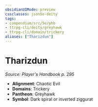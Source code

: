 ```yaml
---
obsidianUIMode: preview
cssclasses: json5e-deity
tags:
- compendium/src/5e/phb
- ttrpg-cli/deity/greyhawk
- ttrpg-cli/domain/trickery
aliases: ["Tharizdun"]
---
```

# Tharizdun
*Source: Player's Handbook p. 295* 

- **Alignment**: Chaotic Evil
- **Domains**: Trickery
- **Pantheon**: Greyhawk
- **Symbol**: Dark spiral or inverted ziggurat